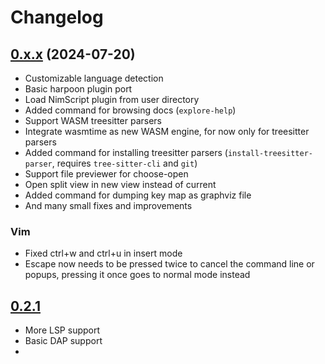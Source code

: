 # Changelog

## [0.x.x](https://github.com/Nimaoth/Absytree/compare/v0.2.1...main) (2024-07-20)

- Customizable language detection
- Basic harpoon plugin port
- Load NimScript plugin from user directory
- Added command for browsing docs (`explore-help`)
- Support WASM treesitter parsers
- Integrate wasmtime as new WASM engine, for now only for treesitter parsers
- Added command for installing treesitter parsers (`install-treesitter-parser`, requires `tree-sitter-cli` and `git`)
- Support file previewer for choose-open
- Open split view in new view instead of current
- Added command for dumping key map as graphviz file
- And many small fixes and improvements

### Vim
- Fixed ctrl+w and ctrl+u in insert mode
- Escape now needs to be pressed twice to cancel the command line or popups, pressing it once goes to normal mode instead

## [0.2.1](https://github.com/Nimaoth/Absytree/compare/v0.2.0...v0.2.1)

- More LSP support
- Basic DAP support
-